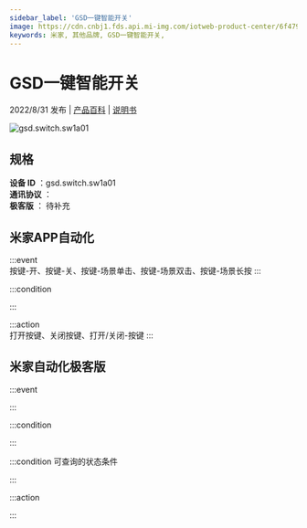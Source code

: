 ```yaml
---
sidebar_label: 'GSD一键智能开关'
image: https://cdn.cnbj1.fds.api.mi-img.com/iotweb-product-center/6f4792aacb6cf607839a8c48e502fc92_1656567878117.png?GalaxyAccessKeyId=AKVGLQWBOVIRQ3XLEW&Expires=9223372036854775807&Signature=tHmbBTHKyHV049V3dKMlyM3xEDA=
keywords: 米家, 其他品牌, GSD一键智能开关, 
---
```

# GSD一键智能开关

2022/8/31 发布 | [产品百科](https://home.mi.com/webapp/content/baike/product/index.html?model=gsd.switch.sw1a01/) | [说明书](https://home.mi.com/views/introduction.html?model=gsd.switch.sw1a01&region=cn)

![gsd.switch.sw1a01](https://cdn.cnbj1.fds.api.mi-img.com/iotweb-product-center/6f4792aacb6cf607839a8c48e502fc92_1656567878117.png?GalaxyAccessKeyId=AKVGLQWBOVIRQ3XLEW&Expires=9223372036854775807&Signature=tHmbBTHKyHV049V3dKMlyM3xEDA=)

## 规格  
> 
**设备 ID** ：gsd.switch.sw1a01  
**通讯协议** ：  
**极客版**  ： 待补充 


## 米家APP自动化  

:::event  
按键-开、按键-关、按键-场景单击、按键-场景双击、按键-场景长按
:::

:::condition  

:::

:::action   
打开按键、关闭按键、打开/关闭-按键
:::

## 米家自动化极客版  

:::event  

:::

:::condition  

:::

:::condition 可查询的状态条件  

:::

:::action  

:::

        
